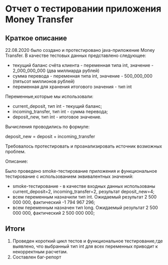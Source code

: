 # Отчет о тестировании приложения Money Transfer

## Краткое описание
22.08.2020 было создано и протестировано java-приложение  Money Transfer. В качестве тестовых данных представлено следующее:

* текущий баланс счёта клиента - переменная типа int, значение - 2_000_000_000 (два миллиарда рублей)
* сумма перевода - переменная типа int, значение - 500_000_000 (пятьсот миллионов рублей)
* переменная для хранения итогового значения - тип int

Переменные,которые мы использовали:

* current_deposit, тип int - текущий баланс;
* incoming_transfer, тип int - сумма перевода;
* deposit_new, тип int - итоговое значение.

Вычисления проводились по формуле:

deposit_new = deposit + incoming_transfer

Требовалось протестировать и проанализировать источник возможных проблем.

Описание:

Было проведено smoke-тестирование приложения и функциональное тестирование с использованием эквивалентных значений:

* smoke-тестирование - в качестве входных данных использованы current_deposit=2, incoming_transfer=2, результат deposit_new=4;
* всем переменным назначили тип int. Ожидаемый результат 2 500 000 000, фактический -1 794 967 296;
* всем переменным назначен тип long. Ожидаемый результат 2 500 000 000, фактический 2 500 000 000;

## Итоги
1. Проведен короткий цикл тестов и функциональное тестирование,где выявлено, что выбранный тип int для всех переменных приводит к некорректным расчетам.
2. Составлен баг-репорт

